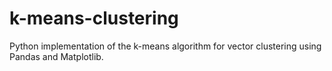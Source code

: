 # k-means-clustering
Python implementation of the k-means algorithm for vector clustering using Pandas and Matplotlib.
